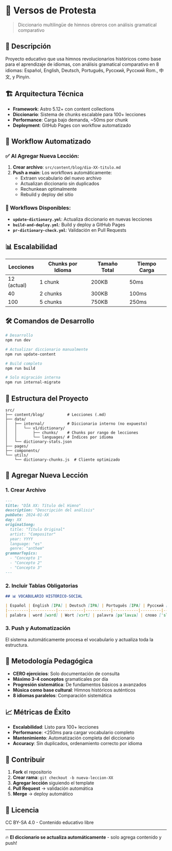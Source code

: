 # 🚩 Versos de Protesta

> Diccionario multilingüe de himnos obreros con análisis gramatical comparativo

## 🎯 Descripción

Proyecto educativo que usa himnos revolucionarios históricos como base para el aprendizaje de idiomas, con análisis gramatical comparativo en 8 idiomas: Español, English, Deutsch, Português, Русский, Русский Rom., 中文, y Pinyin.

## 🏗️ Arquitectura Técnica

- **Framework**: Astro 5.12+ con content collections
- **Diccionario**: Sistema de chunks escalable para 100+ lecciones
- **Performance**: Carga bajo demanda, ~50ms por chunk
- **Deployment**: GitHub Pages con workflow automatizado

## 🔄 Workflow Automatizado

### ✅ Al Agregar Nueva Lección:

1. **Crear archivo**: `src/content/blog/dia-XX-titulo.md`
2. **Push a main**: Los workflows automáticamente:
   - Extraen vocabulario del nuevo archivo
   - Actualizan diccionario sin duplicados
   - Rechunkean optimalmente
   - Rebuild y deploy del sitio

### 🤖 Workflows Disponibles:

- **`update-dictionary.yml`**: Actualiza diccionario en nuevas lecciones
- **`build-and-deploy.yml`**: Build y deploy a GitHub Pages  
- **`pr-dictionary-check.yml`**: Validación en Pull Requests

## 📊 Escalabilidad

| Lecciones | Chunks por Idioma | Tamaño Total | Tiempo Carga |
|-----------|------------------|--------------|--------------|
| 12 (actual) | 1 chunk | 200KB | 50ms |
| 40 | 2 chunks | 300KB | 100ms |
| 100 | 5 chunks | 750KB | 250ms |

## 🛠️ Comandos de Desarrollo

```bash
# Desarrollo
npm run dev

# Actualizar diccionario manualmente
npm run update-content

# Build completo
npm run build

# Solo migración interna
npm run internal-migrate
```

## 📁 Estructura del Proyecto

```
src/
├── content/blog/          # Lecciones (.md)
├── data/
│   ├── internal/          # Diccionario interno (no expuesto)
│   │   └── v1/dictionary/
│   │       ├── chunks/    # Chunks por rango de lecciones
│   │       └── languages/ # Índices por idioma
│   └── dictionary-stats.json
├── pages/
├── components/
└── utils/
    └── dictionary-chunks.js  # Cliente optimizado
```

## 🎵 Agregar Nueva Lección

### 1. Crear Archivo

```markdown
---
title: "DÍA XX: Título del Himno"
description: "Descripción del análisis"
pubDate: 2024-01-XX
day: XX
originalSong:
  title: "Título Original"
  artist: "Compositor"
  year: YYYY
  language: "es"
  genre: "anthem"
grammarTopics:
  - "Concepto 1"
  - "Concepto 2"
  - "Concepto 3"
---
```

### 2. Incluir Tablas Obligatorias

```markdown
## 📊 VOCABULARIO HISTÓRICO-SOCIAL

| Español | English [IPA] | Deutsch [IPA] | Português [IPA] | Русский [IPA] | Русский Rom. | 中文 [IPA] | Pinyin |
|---------|-----------|-----------|-----------|-----------|---------|-----------|-----------|
| palabra | word [wɜrd] | Wort [vɔrt] | palavra [paˈlavɾa] | слово [ˈslovə] | slovo | 词 [tsi˥˥] | cí |
```

### 3. Push y Automatización

El sistema automáticamente procesa el vocabulario y actualiza toda la estructura.

## 🔧 Metodología Pedagógica

- **CERO ejercicios**: Solo documentación de consulta
- **Máximo 3-4 conceptos** gramaticales por día
- **Progresión sistemática**: De fundamentos básicos a avanzados
- **Música como base cultural**: Himnos históricos auténticos
- **8 idiomas paralelos**: Comparación sistemática

## 📈 Métricas de Éxito

- **Escalabilidad**: Listo para 100+ lecciones
- **Performance**: <250ms para cargar vocabulario completo
- **Mantenimiento**: Automatización completa del diccionario
- **Accuracy**: Sin duplicados, ordenamiento correcto por idioma

## 🤝 Contribuir

1. **Fork** el repositorio
2. **Crear rama**: `git checkout -b nueva-leccion-XX`
3. **Agregar lección** siguiendo el template
4. **Pull Request** → validación automática
5. **Merge** → deploy automático

## 📄 Licencia

CC BY-SA 4.0 - Contenido educativo libre

---

🔥 **El diccionario se actualiza automáticamente** - solo agrega contenido y push!
